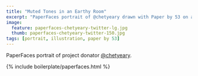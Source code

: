 ```yaml
---
title: "Muted Tones in an Earthy Room"
excerpt: "PaperFaces portrait of @chetyeary drawn with Paper by 53 on an iPad."
image: 
  feature: paperfaces-chetyeary-twitter-lg.jpg
  thumb: paperfaces-chetyeary-twitter-150.jpg
tags: [portrait, illustration, paper by 53]
---
```


PaperFaces portrait of project donator [@chetyeary](http://twitter.com/chetyeary).

{% include boilerplate/paperfaces.html %}